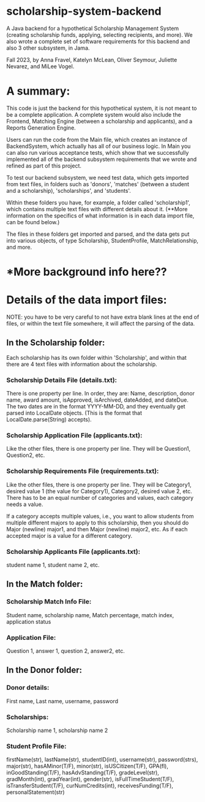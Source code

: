 # scholarship-system-backend
A Java backend for a hypothetical Scholarship Management System (creating scholarship funds, applying, selecting recipients, and more). We also wrote a complete set of software requirements for this backend and also 3 other subsystem, in Jama.

Fall 2023, by Anna Fravel, Katelyn McLean, Oliver Seymour, Juliette Nevarez, and MiLee Vogel.

# **A summary:**
This code is just the backend for this hypothetical system, it is not meant to be a complete application. A complete system would also include the Frontend, Matching Engine (between a scholarship and applicants), and a Reports Generation Engine.

Users can run the code from the Main file, which creates an instance of BackendSystem, which actually has all of our business logic.
In Main you can also run various acceptance tests, which show that we successfully implemented all of the backend subsystem requirements 
that we wrote and refined as part of this project.

&NewLine;
&NewLine;
To test our backend subsystem, we need test data, which gets imported from text files, in folders such as 'donors', 'matches' (between a student and a scholarship), 'scholarships', and 'students'. 

Within these folders you have, for example, a folder called 'scholarship1', which contains multiple text files with different details about it.
(**More information on the specifics of what information is in each data import file, can be found below.)

The files in these folders get imported and parsed, and the data gets put into various objects, of type Scholarship, StudentProfile, MatchRelationship, and more.

# ***More background info here??**


# Details of the data import files:

NOTE: you have to be very careful to not have extra blank lines at the end of files, or within the text file somewhere, it will affect the parsing of the data.


## In the Scholarship folder:
Each scholarship has its own folder within 'Scholarship', and within that there are 4 text files with information about the scholarship.

### Scholarship Details File (details.txt):
There is one property per line. In order, they are:
Name, description, donor name, award amount, isApproved, isArchived, dateAdded, and dateDue.
The two dates are in the format YYYY-MM-DD, and they eventually get parsed into LocalDate objects. (This is the format that LocalDate.parse(String) accepts).

### Scholarship Application File (applicants.txt):
Like the other files, there is one property per line. They will be Question1, Question2, etc.

### Scholarship Requirements File (requirements.txt):
Like the other files, there is one property per line. They will be Category1, desired value 1 (the value for Category1), Category2, desired value 2, etc.
There has to be an equal number of categories and values, each category needs a value.

If a category accepts multiple values, i.e., you want to allow students from multiple different majors to apply to this scholarship, then you should do Major (newline) major1, and then Major (newline) major2, etc. As if each accepted major is a value for a different category.

### Scholarship Applicants File (applicants.txt):
student name 1, student name 2, etc.
  
## In the Match folder:

### Scholarship Match Info File:
Student name, scholarship name, Match percentage, match index, application status

### Application File:
Question 1, answer 1, question 2, answer2, etc.  

## In the Donor folder:

### Donor details:
First name, Last name, username, password

### Scholarships:
Scholarship name 1, scholarship name 2


### Student Profile File:
firstName(str), lastName(str), studentID(int), username(str), password(strs), major(str), hasAMinor(T/F), minor(str), isUSCitizen(T/F), GPA(fl), inGoodStanding(T/F), hasAdvStanding(T/F), gradeLevel(str), gradMonth(int), gradYear(int), gender(str), isFullTimeStudent(T/F), isTransferStudent(T/F), curNumCredits(int), receivesFunding(T/F), personalStatement(str)

